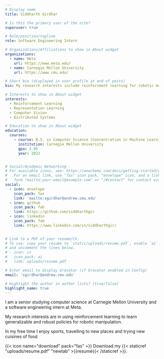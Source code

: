 ```yaml
---
# Display name
title: Siddharth Girdhar

# Is this the primary user of the site?
superuser: true

# Role/position/tagline
role: Software Engineering Intern

# Organizations/Affiliations to show in About widget
organizations:
  - name: Meta
    url: https://www.meta.edu/
  - name: Carnegie Mellon University
    url: https://www.cmu.edu/

# Short bio (displayed in user profile at end of posts)
bio: My research interests include reinforcment learning for robotic manipulation

# Interests to show in About widget
interests:
  - Reinforcement Learning
  - Representation Learning
  - Computer Vision
  - Distributed Systems

# Education to show in About widget
education:
  courses:
    - course: B.S. in Computer Science (Concentration in Machine Learning)
      institution: Carnegie Mellon University
      gpa: 3.95
      year: 2022


# Social/Academic Networking
# For available icons, see: https://wowchemy.com/docs/getting-started/page-builder/#icons
#   For an email link, use "fas" icon pack, "envelope" icon, and a link in the
#   form "mailto:your-email@example.com" or "/#contact" for contact widget.
social:
  - icon: envelope
    icon_pack: fas
    link: 'mailto:sgirdhar@andrew.cmu.edu'
  - icon: github
    icon_pack: fab
    link: https://github.com/siddharthgir
  - icon: linkedin
    icon_pack: fab
    link: https://www.linkedin.com/in/siddharthgir/
    

# Link to a PDF of your resume/CV.
# To use: copy your resume to `static/uploads/resume.pdf`, enable `ai` icons in `params.toml`,
# and uncomment the lines below.
# - icon: cv
#   icon_pack: ai
#   link: uploads/resume.pdf

# Enter email to display Gravatar (if Gravatar enabled in Config)
email: 'sgirdhar@andrew.cmu.edu'

# Highlight the author in author lists? (true/false)
highlight_name: true
---
```


I am a senior studying computer science at Carnegie Mellon University and a software engineering intern at Meta. 

My research interests are in using reinforcement learning to learn generalizable and robust policies for robotic manipulation. 

In my free time I enjoy sports, travelling to new places and trying new cuisines of food

{{< icon name="download" pack="fas" >}} Download my {{< staticref "uploads/resume.pdf" "newtab" >}}resumé{{< /staticref >}}.
